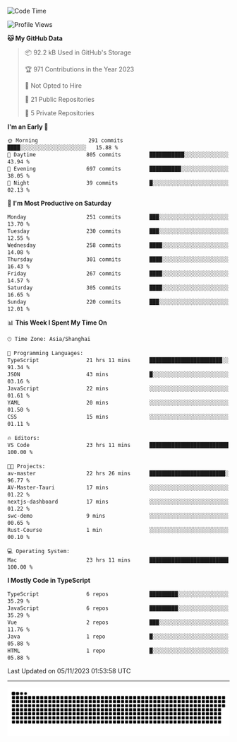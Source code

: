 <!--
<picture>
  <source
    srcset="https://github-readme-stats.vercel.app/api?username=kevinxft&show_icons=true&theme=dark"
    media="(prefers-color-scheme: dark)"
  />
  <source
    srcset="https://github-readme-stats.vercel.app/api?username=kevinxft&show_icons=true"
    media="(prefers-color-scheme: light), (prefers-color-scheme: no-preference)"
  />
  <img src="https://github-readme-stats.vercel.app/api?username=kevinxft&show_icons=true" />
</picture>
-->

<!--START_SECTION:waka-->
![Code Time](http://img.shields.io/badge/Code%20Time-1%2C304%20hrs%2051%20mins-blue)

![Profile Views](http://img.shields.io/badge/Profile%20Views-0-blue)

**🐱 My GitHub Data** 

> 📦 92.2 kB Used in GitHub's Storage 
 > 
> 🏆 971 Contributions in the Year 2023
 > 
> 🚫 Not Opted to Hire
 > 
> 📜 21 Public Repositories 
 > 
> 🔑 5 Private Repositories 
 > 
**I'm an Early 🐤** 

```text
🌞 Morning                291 commits         ████░░░░░░░░░░░░░░░░░░░░░   15.88 % 
🌆 Daytime                805 commits         ███████████░░░░░░░░░░░░░░   43.94 % 
🌃 Evening                697 commits         ██████████░░░░░░░░░░░░░░░   38.05 % 
🌙 Night                  39 commits          █░░░░░░░░░░░░░░░░░░░░░░░░   02.13 % 
```
📅 **I'm Most Productive on Saturday** 

```text
Monday                   251 commits         ███░░░░░░░░░░░░░░░░░░░░░░   13.70 % 
Tuesday                  230 commits         ███░░░░░░░░░░░░░░░░░░░░░░   12.55 % 
Wednesday                258 commits         ████░░░░░░░░░░░░░░░░░░░░░   14.08 % 
Thursday                 301 commits         ████░░░░░░░░░░░░░░░░░░░░░   16.43 % 
Friday                   267 commits         ████░░░░░░░░░░░░░░░░░░░░░   14.57 % 
Saturday                 305 commits         ████░░░░░░░░░░░░░░░░░░░░░   16.65 % 
Sunday                   220 commits         ███░░░░░░░░░░░░░░░░░░░░░░   12.01 % 
```


📊 **This Week I Spent My Time On** 

```text
🕑︎ Time Zone: Asia/Shanghai

💬 Programming Languages: 
TypeScript               21 hrs 11 mins      ███████████████████████░░   91.34 % 
JSON                     43 mins             █░░░░░░░░░░░░░░░░░░░░░░░░   03.16 % 
JavaScript               22 mins             ░░░░░░░░░░░░░░░░░░░░░░░░░   01.61 % 
YAML                     20 mins             ░░░░░░░░░░░░░░░░░░░░░░░░░   01.50 % 
CSS                      15 mins             ░░░░░░░░░░░░░░░░░░░░░░░░░   01.11 % 

🔥 Editors: 
VS Code                  23 hrs 11 mins      █████████████████████████   100.00 % 

🐱‍💻 Projects: 
av-master                22 hrs 26 mins      ████████████████████████░   96.77 % 
AV-Master-Tauri          17 mins             ░░░░░░░░░░░░░░░░░░░░░░░░░   01.22 % 
nextjs-dashboard         17 mins             ░░░░░░░░░░░░░░░░░░░░░░░░░   01.22 % 
swc-demo                 9 mins              ░░░░░░░░░░░░░░░░░░░░░░░░░   00.65 % 
Rust-Course              1 min               ░░░░░░░░░░░░░░░░░░░░░░░░░   00.10 % 

💻 Operating System: 
Mac                      23 hrs 11 mins      █████████████████████████   100.00 % 
```

**I Mostly Code in TypeScript** 

```text
TypeScript               6 repos             █████████░░░░░░░░░░░░░░░░   35.29 % 
JavaScript               6 repos             █████████░░░░░░░░░░░░░░░░   35.29 % 
Vue                      2 repos             ███░░░░░░░░░░░░░░░░░░░░░░   11.76 % 
Java                     1 repo              █░░░░░░░░░░░░░░░░░░░░░░░░   05.88 % 
HTML                     1 repo              █░░░░░░░░░░░░░░░░░░░░░░░░   05.88 % 
```




 Last Updated on 05/11/2023 01:53:58 UTC
<!--END_SECTION:waka-->

---

<picture>
  <source media="(prefers-color-scheme: dark)" srcset="https://raw.githubusercontent.com/kevinxft/kevinxft/output/github-contribution-grid-snake-dark.svg">
  <source media="(prefers-color-scheme: light)" srcset="https://raw.githubusercontent.com/kevinxft/kevinxft/output/github-contribution-grid-snake.svg">
  <img alt="github contribution grid snake animation" src="https://raw.githubusercontent.com/kevinxft/kevinxft/output/github-contribution-grid-snake.svg">
</picture>